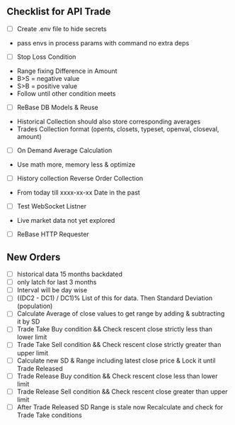 ## Checklist for API Trade

- [ ] Create .env file to hide secrets
- pass envs in process params with command no extra deps
- [ ] Stop Loss Condition
- Range fixing Difference in Amount
- B>S = negative value
- S>B = positive value
- Follow until other condition meets

- [ ] ReBase DB Models & Reuse
- Historical Collection should also store corresponding averages
- Trades Collection format (opents, closets, typeset, openval, closeval, amount)

- [ ] On Demand Average Calculation
- Use math more, memory less & optimize

- [ ] History collection Reverse Order Collection
- From today till xxxx-xx-xx Date in the past

- [ ] Test WebSocket Listner
- Live market data not yet explored

- [ ] ReBase HTTP Requester

## New Orders

- [ ] historical data 15 months backdated
- [ ] only latch for last 3 months
- [ ] Interval will be day wise
- [ ] ((DC2 - DC1) / DC1)% List of this for data. Then Standard Deviation (population)
- [ ] Calculate Average of close values to get range by adding & subtracting it by SD
- [ ] Trade Take Buy condition && Check rescent close strictly less than lower limit
- [ ] Trade Take Sell condition && Check rescent close strictly greater than upper limit
- [ ] Calculate new SD & Range including latest close price & Lock it until Trade Released
- [ ] Trade Release Buy condition && Check rescent close less than lower limit
- [ ] Trade Release Sell condition && Check rescent close greater than upper limit
- [ ] After Trade Released SD Range is stale now Recalculate and check for Trade Take conditions 

